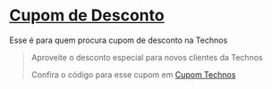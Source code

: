 # [Cupom de Desconto](https://github.com/CupomDeDesconto/Promocoes/blob/main/README.md)
Esse é para quem procura cupom de desconto na Technos
<blockquote cite="https://asasdodesconto.com/desconto/aproveite-o-desconto-especial-para-novos-clientes-da-technos-1781867"><p>Aproveite o desconto especial para novos clientes da Technos</p><footer>Confira o código para esse cupom em <a href="https://asasdodesconto.com/desconto/aproveite-o-desconto-especial-para-novos-clientes-da-technos-1781867">Cupom Technos</a></footer></blockquote>